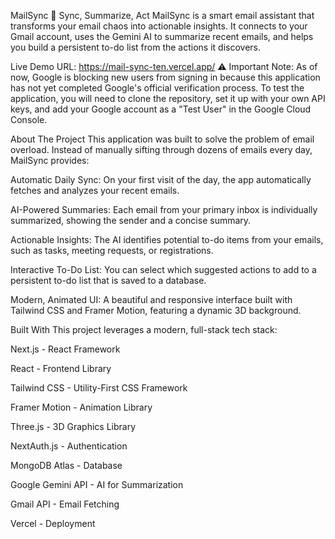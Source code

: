 MailSync 🧠
Sync, Summarize, Act
MailSync is a smart email assistant that transforms your email chaos into actionable insights. It connects to your Gmail account, uses the Gemini AI to summarize recent emails, and helps you build a persistent to-do list from the actions it discovers.

Live Demo URL: https://mail-sync-ten.vercel.app/
⚠️ Important Note: As of now, Google is blocking new users from signing in because this application has not yet completed Google's official verification process. To test the application, you will need to clone the repository, set it up with your own API keys, and add your Google account as a "Test User" in the Google Cloud Console.

About The Project
This application was built to solve the problem of email overload. Instead of manually sifting through dozens of emails every day, MailSync provides:

Automatic Daily Sync: On your first visit of the day, the app automatically fetches and analyzes your recent emails.

AI-Powered Summaries: Each email from your primary inbox is individually summarized, showing the sender and a concise summary.

Actionable Insights: The AI identifies potential to-do items from your emails, such as tasks, meeting requests, or registrations.

Interactive To-Do List: You can select which suggested actions to add to a persistent to-do list that is saved to a database.

Modern, Animated UI: A beautiful and responsive interface built with Tailwind CSS and Framer Motion, featuring a dynamic 3D background.

Built With
This project leverages a modern, full-stack tech stack:

Next.js - React Framework

React - Frontend Library

Tailwind CSS - Utility-First CSS Framework

Framer Motion - Animation Library

Three.js - 3D Graphics Library

NextAuth.js - Authentication

MongoDB Atlas - Database

Google Gemini API - AI for Summarization

Gmail API - Email Fetching

Vercel - Deployment
